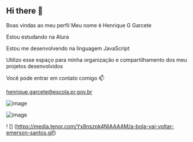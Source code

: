 ## Hi there 👋
Boas vindas ao meu perfil 
Meu nome é Henrique G Garcete

 Estou estudando na Alura
 
 Estou me desenvolvendo na linguagem JavaScript
 
 Utilizo esse espaço para minha organização e compartilhamento dos meu projetos desenvolvidos


 Você pode entrar em contato comigo 📫
 
 henrique.garcete@escola.pr.gov.br

![image](https://github.com/user-attachments/assets/0bb166a3-ff0b-4559-a7f5-57adf1c4400e)

![image](https://github.com/user-attachments/assets/fe68deca-5c38-4e77-a173-fb117f333cc3)

! [] (https://media.tenor.com/Yx8nszpk4NIAAAAM/a-bola-vai-voltar-emerson-santos.gif)

<!--

**Rike007/Rike007** is a ✨ _special_ ✨ repository because its `README.md` (this file) appears on your GitHub profile.

Here are some ideas to get you started:

- 🔭 I’m currently working on ...
- 🌱 I’m currently learning ...
- 👯 I’m looking to collaborate on ...
- 🤔 I’m looking for help with ...
- 💬 Ask me about ...
- 📫 How to reach me: ...
- 😄 Pronouns: ...
- ⚡ Fun fact: ...
-->
